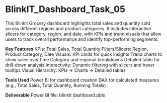 # BlinkIT_Dashboard_Task_05
This Blinkit Grocery dashboard highlights total sales and quantity sold across different regions and product categories. It includes interactive slicers for category, region, and date, with KPIs and trend visuals that allow users to track overall performance and identify top-performing segments.

**Key Features**
KPIs: Total Sales, Total Quantity
Filters/Slicers: Region, Product Category, Date
Visuals:
KPI cards for quick insights
Trend charts to show sales over time
Category and regional breakdowns
Detailed table for drill-down analysis
Interactivity: Dynamic filtering with slicers and hover tooltips
Visual Hierarchy: KPIs → Charts → Detailed tables

**Tools Used**
Power BI for dashboard creation
DAX for calculated measures (e.g., Total Sales, Total Quantity, Running Totals)

**Deliverable**
Power BI file: blinkit dashboard.pbix
